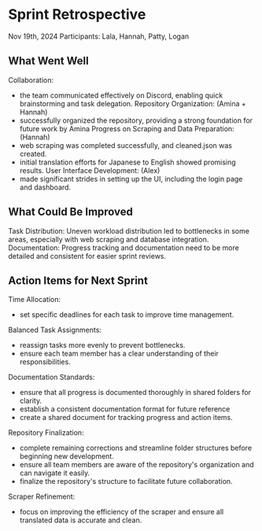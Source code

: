 # Sprint Retrospective

Nov 19th, 2024 
Participants: Lala, Hannah, Patty, Logan

## What Went Well

Collaboration: 
- the team communicated effectively on Discord, enabling quick brainstorming and task delegation.
Repository Organization: (Amina + Hannah)
- successfully organized the repository, providing a strong foundation for future work by Amina
Progress on Scraping and Data Preparation: (Hannah)
- web scraping was completed successfully, and cleaned.json was created.
- initial translation efforts for Japanese to English showed promising results.
User Interface Development: (Alex)
- made significant strides in setting up the UI, including the login page and dashboard.

## What Could Be Improved

Task Distribution: Uneven workload distribution led to bottlenecks in some areas, especially with web scraping and database integration.
Documentation: Progress tracking and documentation need to be more detailed and consistent for easier sprint reviews.

## Action Items for Next Sprint

Time Allocation:
- set specific deadlines for each task to improve time management.

Balanced Task Assignments:
- reassign tasks more evenly to prevent bottlenecks.
- ensure each team member has a clear understanding of their responsibilities.

Documentation Standards:
- ensure that all progress is documented thoroughly in shared folders for clarity.
- establish a consistent documentation format for future reference  
- create a shared document for tracking progress and action items.

Repository Finalization:
- complete remaining corrections and streamline folder structures before beginning new development.
- ensure all team members are aware of the repository's organization and can navigate it easily.
- finalize the repository's structure to facilitate future collaboration.

Scraper Refinement:
- focus on improving the efficiency of the scraper and ensure all translated data is accurate and clean.